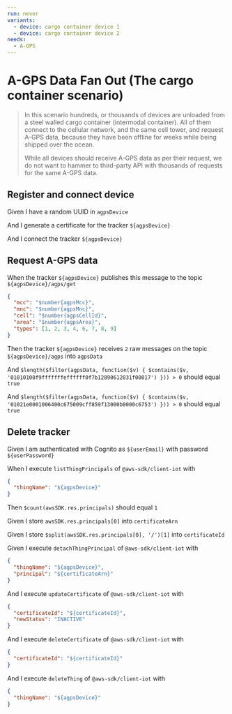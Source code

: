 ```yaml
---
run: never
variants:
  - device: cargo container device 1
  - device: cargo container device 2
needs:
  - A-GPS
---
```


# A-GPS Data Fan Out (The cargo container scenario)

> In this scenario hundreds, or thousands of devices are unloaded from a steel
> walled cargo container (intermodal container). All of them connect to the
> cellular network, and the same cell tower, and request A-GPS data, because
> they have been offline for weeks while being shipped over the ocean.
>
> While all devices should receive A-GPS data as per their request, we do not
> want to hammer to third-party API with thousands of requests for the same
> A-GPS data.

## Register and connect device

Given I have a random UUID in `agpsDevice`

And I generate a certificate for the tracker `${agpsDevice}`

And I connect the tracker `${agpsDevice}`

## Request A-GPS data

When the tracker `${agpsDevice}` publishes this message to the topic
`${agpsDevice}/agps/get`

```json
{
  "mcc": "$number{agpsMcc}",
  "mnc": "$number{agpsMnc}",
  "cell": "$number{agpsCellId}",
  "area": "$number{agpsArea}",
  "types": [1, 2, 3, 4, 6, 7, 8, 9]
}
```

Then the tracker `${agpsDevice}` receives `2` raw messages on the topic
`${agpsDevice}/agps` into `agpsData`

And
`$length($filter(agpsData, function($v) { $contains($v, '01010100f9fffffffeffffff0f7b12890612031f00017') })) > 0`
should equal `true`

And
`$length($filter(agpsData, function($v) { $contains($v, '01021e0001006400c675009cff859f13000b0000c6753') })) > 0`
should equal `true`

## Delete tracker

Given I am authenticated with Cognito as `${userEmail}` with password
`${userPassword}`

When I execute `listThingPrincipals` of `@aws-sdk/client-iot` with

```json
{
  "thingName": "${agpsDevice}"
}
```

Then `$count(awsSDK.res.principals)` should equal `1`

Given I store `awsSDK.res.principals[0]` into `certificateArn`

Given I store `$split(awsSDK.res.principals[0], '/')[1]` into `certificateId`

Given I execute `detachThingPrincipal` of `@aws-sdk/client-iot` with

```json
{
  "thingName": "${agpsDevice}",
  "principal": "${certificateArn}"
}
```

And I execute `updateCertificate` of `@aws-sdk/client-iot` with

```json
{
  "certificateId": "${certificateId}",
  "newStatus": "INACTIVE"
}
```

And I execute `deleteCertificate` of `@aws-sdk/client-iot` with

```json
{
  "certificateId": "${certificateId}"
}
```

And I execute `deleteThing` of `@aws-sdk/client-iot` with

```json
{
  "thingName": "${agpsDevice}"
}
```
